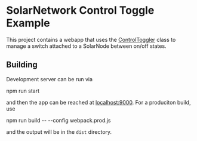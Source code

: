 # SolarNetwork Control Toggle Example

This project contains a webapp that uses the [ControlToggler][sn-control-toggler] class
to manage a switch attached to a SolarNode between on/off states.

## Building

Development server can be run via

  npm run start

and then the app can be reached at [localhost:9000](http://localhost:9000). For a
produciton build, use

  npm run build -- --config webpack.prod.js

and the output will be in the `dist` directory.


  [solarnet-api]: https://github.com/SolarNetwork/solarnetwork/wiki/API-Developer-Guide
  [sn-api-core]: https://github.com/SolarNetwork/sn-api-core-js
  [sn-control-toggler]: https://github.com/SolarNetwork/sn-control-toggler-js

